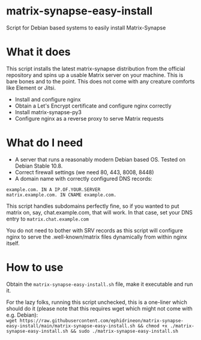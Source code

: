 # matrix-synapse-easy-install
Script for Debian based systems to easily install Matrix-Synapse

# What it does
This script installs the latest matrix-synapse distribution from the official repository and spins up a usable Matrix server on your machine. This is bare bones and to the point. This does not come with any creature comforts like Element or Jitsi.

* Install and configure nginx
* Obtain a Let's Encrypt certificate and configure nginx correctly
* Install matrix-synapse-py3
* Configure nginx as a reverse proxy to serve Matrix requests

# What do I need
* A server that runs a reasonably modern Debian based OS. Tested on Debian Stable 10.8.
* Correct firewall settings (we need 80, 443, 8008, 8448)
* A domain name with correctly configured DNS records:
```
example.com. IN A IP.OF.YOUR.SERVER
matrix.example.com. IN CNAME example.com.
```
This script handles subdomains perfectly fine, so if you wanted to put matrix on, say, chat.example.com, that will work. In that case, set your DNS entry to ``matrix.chat.example.com``

You do not need to bother with SRV records as this script will configure nginx to serve the .well-known/matrix files dynamically from within nginx itself.

# How to use
Obtain the ``matrix-synapse-easy-install.sh`` file, make it executable and run it.

For the lazy folks, running this script unchecked, this is a one-liner which should do it (please note that this requires wget which might not come with e.g. Debian):  
``wget https://raw.githubusercontent.com/ephidrineon/matrix-synapse-easy-install/main/matrix-synapse-easy-install.sh && chmod +x ./matrix-synapse-easy-install.sh && sudo ./matrix-synapse-easy-install.sh``


